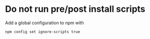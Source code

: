# Do not run pre/post install scripts

Add a global configuration to npm with

````shell
npm config set ignore-scripts true
````
